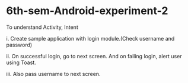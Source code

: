 # 6th-sem-Android-experiment-2

To understand Activity, Intent

i. Create sample application with login module.(Check username and
password)

ii. On successful login, go to next screen. And on failing login, alert user using
Toast.

iii. Also pass username to next screen.
